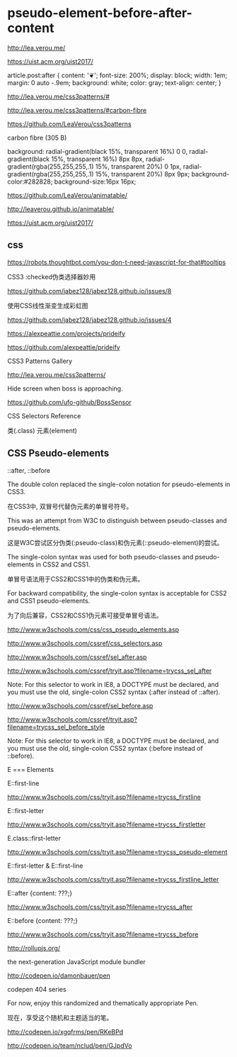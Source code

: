 # pseudo-element-before-after-content  



http://lea.verou.me/

https://uist.acm.org/uist2017/

article.post:after {
    content: '❦';
    font-size: 200%;
    display: block;
    width: 1em;
    margin: 0 auto -.9em;
    background: white;
    color: gray;
    text-align: center;
}




http://lea.verou.me/css3patterns/#

http://lea.verou.me/css3patterns/#carbon-fibre


https://github.com/LeaVerou/css3patterns




carbon fibre (305 B) 

background:
radial-gradient(black 15%, transparent 16%) 0 0,
radial-gradient(black 15%, transparent 16%) 8px 8px,
radial-gradient(rgba(255,255,255,.1) 15%, transparent 20%) 0 1px,
radial-gradient(rgba(255,255,255,.1) 15%, transparent 20%) 8px 9px;
background-color:#282828;
background-size:16px 16px;




https://github.com/LeaVerou/animatable/

http://leaverou.github.io/animatable/



https://uist.acm.org/uist2017/


## css 


https://robots.thoughtbot.com/you-don-t-need-javascript-for-that#tooltips



CSS3 :checked伪类选择器妙用


https://github.com/jabez128/jabez128.github.io/issues/8


使用CSS线性渐变生成彩虹图

https://github.com/jabez128/jabez128.github.io/issues/4



https://alexpeattie.com/projects/prideify

https://github.com/alexpeattie/prideify

CSS3 Patterns Gallery

http://lea.verou.me/css3patterns/


Hide screen when boss is approaching.  

https://github.com/ufo-github/BossSensor  





CSS Selectors Reference 


类(.class)
元素(element)


## CSS Pseudo-elements

::after, ::before

The double colon replaced the single-colon notation for pseudo-elements in CSS3.

在CSS3中, 双冒号代替伪元素的单冒号符号。


This was an attempt from W3C to distinguish between pseudo-classes and pseudo-elements.

这是W3C尝试区分伪类(:pseudo-class)和伪元素(::pseudo-element)的尝试。

The single-colon syntax was used for both pseudo-classes and pseudo-elements in CSS2 and CSS1.

单冒号语法用于CSS2和CSS1中的伪类和伪元素。


For backward compatibility, the single-colon syntax is acceptable for CSS2 and CSS1 pseudo-elements.

为了向后兼容，CSS2和CSS1伪元素可接受单冒号语法。








http://www.w3schools.com/css/css_pseudo_elements.asp

http://www.w3schools.com/cssref/css_selectors.asp


http://www.w3schools.com/cssref/sel_after.asp

http://www.w3schools.com/cssref/tryit.asp?filename=trycss_sel_after  


Note: For this selector to work in IE8, a DOCTYPE must be declared, and you must use the old, single-colon CSS2 syntax (:after instead of ::after).



http://www.w3schools.com/cssref/sel_before.asp

http://www.w3schools.com/cssref/tryit.asp?filename=trycss_sel_before_style


Note: For this selector to work in IE8, a DOCTYPE must be declared, and you must use the old, single-colon CSS2 syntax (:before instead of ::before).








E === Elements





E::first-line


http://www.w3schools.com/css/tryit.asp?filename=trycss_firstline


E::first-letter


http://www.w3schools.com/css/tryit.asp?filename=trycss_firstletter


E.class::first-letter


http://www.w3schools.com/css/tryit.asp?filename=trycss_pseudo-element


E::first-letter & E::first-line

http://www.w3schools.com/css/tryit.asp?filename=trycss_firstline_letter


E::after {content: ???;}

http://www.w3schools.com/css/tryit.asp?filename=trycss_after

E::before {content: ???;}

http://www.w3schools.com/css/tryit.asp?filename=trycss_before











http://rollupjs.org/


the next-generation JavaScript module bundler





http://codepen.io/damonbauer/pen

codepen 404 series


For now, enjoy this randomized and thematically appropriate Pen.

现在，享受这个随机和主题适当的笔。


http://codepen.io/xgqfrms/pen/RKeBPd

http://codepen.io/team/nclud/pen/GJpdVo

















